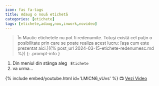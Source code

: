 ```yaml
---
icon: fas fa-tags
title: Adaug o nouă etichetă
categories: [etichete]
tags: [etichete,adaug,nou,inwork,novideo]
---
```


> În Mautic etichetele nu pot fi redenumite. Totuşi există cel puţin o posibilitate prin care se poate realiza acest lucru: [aşa cum este prezentat aici.]({% post_url 2024-03-15-etichete-redenumesc.md %})
{: .prompt-info }

1. Din meniul din stânga aleg <i class='fas fa-tags'></i>` Etichete`
1. va urma...

[//]: # (Comming soon video)

{% include embed/youtube.html id='LMlCN6_vUvs' %}
📺 [Vezi Video](https://www.youtube.com/watch?v=LMlCN6_vUvs)
